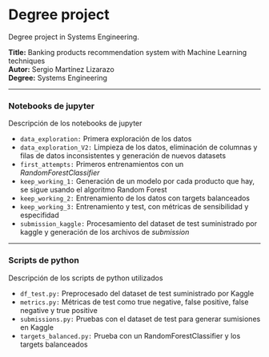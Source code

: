 # Degree project
Degree project in Systems Engineering.

**Title:** Banking products recommendation system with Machine Learning techniques  
**Autor:** Sergio Martínez Lizarazo  
**Degree:** Systems Engineering

---

### Notebooks de jupyter
Descripción de los notebooks de jupyter

* `data_exploration:` Primera exploración de los datos
* `data_exploration_V2:` Limpieza de los datos, eliminación de columnas y filas de datos inconsistentes y generación de nuevos datasets
* `first_attempts:` Primeros entrenamientos con un _RandomForestClassifier_
* `keep_working_1:` Generación de un modelo por cada producto que hay, se sigue usando el algoritmo Random Forest
* `keep_working_2:` Entrenamiento de los datos con targets balanceados
* `keep_working_3:` Entrenamiento y test, con métricas de sensibilidad  y especifidad
* `submission_kaggle:` Procesamiento del dataset de test suministrado por kaggle y generación de los archivos de _submission_ 
---

### Scripts de python
Descripción de los scripts de python utilizados

* `df_test.py:` Preprocesado del dataset de test suministrado por Kaggle
* `metrics.py:` Métricas de test como true negative, false positive, false negative y true positive
* `submissions.py:` Pruebas con el dataset de test para generar sumisiones en Kaggle
* `targets_balanced.py:` Prueba con un RandomForestClassifier y los targets balanceados
